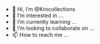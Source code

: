 - 👋 Hi, I’m @Krocollections
- 👀 I’m interested in ...
- 🌱 I’m currently learning ...
- 💞️ I’m looking to collaborate on ...
- 📫 How to reach me ...

<!---
Krocollections/Krocollections is a ✨ special ✨ repository because its `README.md` (this file) appears on your GitHub profile.
You can click the Preview link to take a look at your changes.
--->
